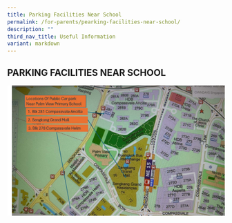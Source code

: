 ```yaml
---
title: Parking Facilities Near School
permalink: /for-parents/pearking-facilities-near-school/
description: ""
third_nav_title: Useful Information
variant: markdown
---
```

## PARKING FACILITIES NEAR SCHOOL

![](/images/Car_Parks_Near_PLVPS_2025.jpg)